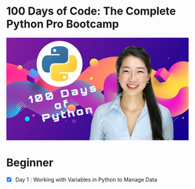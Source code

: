 # 100 Days of Code: The Complete Python Pro Bootcamp

![100 Days Of Code](./images/100days-of-code.jpg)
# Beginner
- [x] Day 1 : Working with Variables in Python to Manage Data